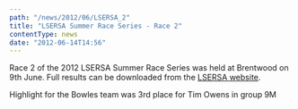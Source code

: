 ```yaml
---
path: "/news/2012/06/LSERSA_2"
title: "LSERSA Summer Race Series - Race 2"
contentType: news
date: "2012-06-14T14:56"
---
```


Race 2 of the 2012 LSERSA Summer Race Series was held at Brentwood on 9th June. Full results can be downloaded from the [LSERSA website](http://www.lsersa.org/races12/bw12ovr.pdf).

Highlight for the Bowles team was 3rd place for Tim Owens in group 9M
